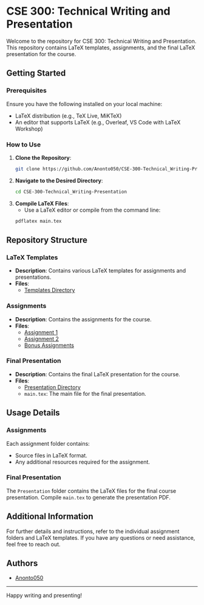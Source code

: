 # CSE 300: Technical Writing and Presentation

Welcome to the repository for CSE 300: Technical Writing and Presentation. This repository contains LaTeX templates, assignments, and the final LaTeX presentation for the course.

## Getting Started

### Prerequisites
Ensure you have the following installed on your local machine:
- LaTeX distribution (e.g., TeX Live, MiKTeX)
- An editor that supports LaTeX (e.g., Overleaf, VS Code with LaTeX Workshop)

### How to Use

1. **Clone the Repository**: 
    ```sh
    git clone https://github.com/Anonto050/CSE-300-Technical_Writing-Presentation.git
    ```
2. **Navigate to the Desired Directory**: 
    ```sh
    cd CSE-300-Technical_Writing-Presentation
    ```
3. **Compile LaTeX Files**:
    - Use a LaTeX editor or compile from the command line:
    ```sh
    pdflatex main.tex
    ```

## Repository Structure

### LaTeX Templates
- **Description**: Contains various LaTeX templates for assignments and presentations.
- **Files**:
  - [Templates Directory](Templates/)

### Assignments
- **Description**: Contains the assignments for the course.
- **Files**:
  - [Assignment 1](Assignments/Assignment1/)
  - [Assignment 2](Assignments/Assignment2/)
  - [Bonus Assignments](Assignments/Bonus/)

### Final Presentation
- **Description**: Contains the final LaTeX presentation for the course.
- **Files**:
  - [Presentation Directory](Presentation/)
  - `main.tex`: The main file for the final presentation.

## Usage Details

### Assignments
Each assignment folder contains:
- Source files in LaTeX format.
- Any additional resources required for the assignment.

### Final Presentation
The `Presentation` folder contains the LaTeX files for the final course presentation. Compile `main.tex` to generate the presentation PDF.

## Additional Information
For further details and instructions, refer to the individual assignment folders and LaTeX templates. If you have any questions or need assistance, feel free to reach out.

## Authors
- [Anonto050](https://github.com/Anonto050)


---

Happy writing and presenting!

